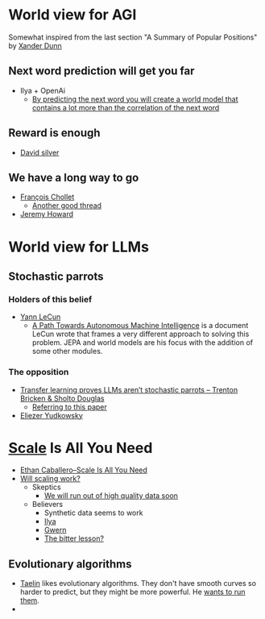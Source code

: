 # World view for AGI

Somewhat inspired from the last section "A Summary of Popular Positions" by [Xander Dunn](https://xander.ai/getting-up-to-speed-on-llms-and-agi)

## Next word prediction will get you far
- Ilya + OpenAi 
  - [By predicting the next word you will create a world model that contains a lot more than the correlation of the next word](https://twitter.com/thea-lexker/status/1713368556618887670)

## Reward is enough
- [David silver](https://www.deepmind.com/publications/reward-is-enough)

## We have a long way to go
- [François Chollet](https://twitter.com/fchollet/status/1639692810659188737)
  - [Another good thread](https://x.com/fchollet/status/1598938868606464001)
- [Jeremy Howard](https://x.com/jeremyphoward/status/1807162701380223070)
  

# World view for LLMs

## Stochastic parrots

### Holders of this belief
- [Yann LeCun](https://twitter.com/ylecun/status/1654980939515084803)
  - [A Path Towards Autonomous Machine Intelligence](https://openreview.net/pdf?id=BZ5a1r-kVsf) is a document LeCun wrote that frames a very different approach to solving this problem. JEPA and world models are his focus with the addition of some other modules.

### The opposition
-  [Transfer learning proves LLMs aren’t stochastic parrots – Trenton Bricken & Sholto Douglas](https://www.youtube.com/watch?v=3Fyv3VIgeS4) 
   -  [Referring to this paper](https://arxiv.org/pdf/2402.14811.pdf)
-  [Eliezer Yudkowsky](https://twitter.com/ESYudkowsky/status/1743831399235531260)

# [Scale](https://en.wikipedia.org/wiki/Neural_scaling_law) Is All You Need
- [Ethan Caballero–Scale Is All You Need](https://www.youtube.com/watch?v=UPlv-lFWITI)
- [Will scaling work?](https://www.dwarkeshpatel.com/p/will-scaling-work)
  - Skeptics
    - [We will run out of high quality data soon](https://epochai.org/blog/will-we-run-out-of-ml-data-evidence-from-projecting-dataset)
  - Believers
    - Synthetic data seems to work
    - [Ilya](https://twitter.com/_sholtodouglas/status/1728862047797149827)
    - [Gwern](https://gwern.net/scaling-hypothesis)
    - [The bitter lesson?](http://www.incompleteideas.net/IncIdeas/BitterLesson.html)

## Evolutionary algorithms
- [Taelin](https://twitter.com/VictorTaelin/status/1781480313497018848) likes evolutionary algorithms. They don't have smooth curves so harder to predict, but they might be more powerful. He [wants to run them](https://twitter.com/VictorTaelin/status/1781519111937212799). 
- 

